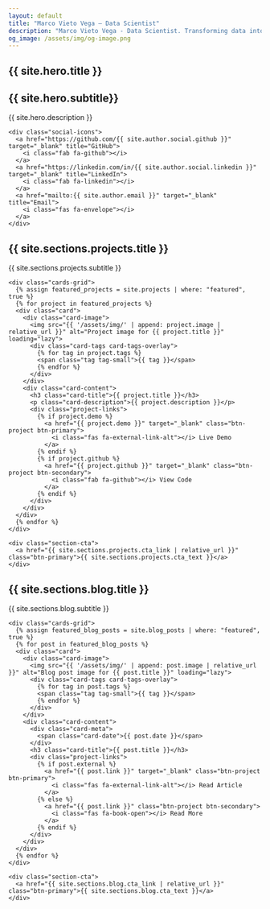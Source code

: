 ```yaml
---
layout: default
title: "Marco Vieto Vega – Data Scientist"
description: "Marco Vieto Vega - Data Scientist. Transforming data into insights and building solutions that make a difference."
og_image: /assets/img/og-image.png
---
```


<section class="hero" style="background: url('{{ '/assets/img/hero.jpg' | relative_url }}') center/cover no-repeat;">
  <div class="hero-content">
    <h1>{{ site.hero.title }}</h1>
    <h2>{{ site.hero.subtitle}}</h2>
    <p>{{ site.hero.description }}</p>

    <div class="social-icons">
      <a href="https://github.com/{{ site.author.social.github }}" target="_blank" title="GitHub">
        <i class="fab fa-github"></i>
      </a>
      <a href="https://linkedin.com/in/{{ site.author.social.linkedin }}" target="_blank" title="LinkedIn">
        <i class="fab fa-linkedin"></i>
      </a>
      <a href="mailto:{{ site.author.email }}" target="_blank" title="Email">
        <i class="fas fa-envelope"></i>
      </a>
    </div>

  </div>
</section>

<section class="featured-section">
  <div class="container">
    <h2 class="section-title">{{ site.sections.projects.title }}</h2>
    <p class="section-subtitle">{{ site.sections.projects.subtitle }}</p>
    
    <div class="cards-grid">
      {% assign featured_projects = site.projects | where: "featured", true %}
      {% for project in featured_projects %}
      <div class="card">
        <div class="card-image">
          <img src="{{ '/assets/img/' | append: project.image | relative_url }}" alt="Project image for {{ project.title }}" loading="lazy">
          <div class="card-tags card-tags-overlay">
            {% for tag in project.tags %}
            <span class="tag tag-small">{{ tag }}</span>
            {% endfor %}
          </div>
        </div>
        <div class="card-content">
          <h3 class="card-title">{{ project.title }}</h3>
          <p class="card-description">{{ project.description }}</p>
          <div class="project-links">
            {% if project.demo %}
              <a href="{{ project.demo }}" target="_blank" class="btn-project btn-primary">
                <i class="fas fa-external-link-alt"></i> Live Demo
              </a>
            {% endif %}
            {% if project.github %}
              <a href="{{ project.github }}" target="_blank" class="btn-project btn-secondary">
                <i class="fab fa-github"></i> View Code
              </a>
            {% endif %}
          </div>
        </div>
      </div>
      {% endfor %}
    </div>
    
    <div class="section-cta">
      <a href="{{ site.sections.projects.cta_link | relative_url }}" class="btn-primary">{{ site.sections.projects.cta_text }}</a>
    </div>
  </div>
</section>

<section class="featured-section blog-section">
  <div class="container">
    <h2 class="section-title">{{ site.sections.blog.title }}</h2>
    <p class="section-subtitle">{{ site.sections.blog.subtitle }}</p>
    
    <div class="cards-grid">
      {% assign featured_blog_posts = site.blog_posts | where: "featured", true %}
      {% for post in featured_blog_posts %}
      <div class="card">
        <div class="card-image">
          <img src="{{ '/assets/img/' | append: post.image | relative_url }}" alt="Blog post image for {{ post.title }}" loading="lazy">
          <div class="card-tags card-tags-overlay">
            {% for tag in post.tags %}
            <span class="tag tag-small">{{ tag }}</span>
            {% endfor %}
          </div>
        </div>
        <div class="card-content">
          <div class="card-meta">
            <span class="card-date">{{ post.date }}</span>
          </div>
          <h3 class="card-title">{{ post.title }}</h3>
          <div class="project-links">
            {% if post.external %}
              <a href="{{ post.link }}" target="_blank" class="btn-project btn-primary">
                <i class="fas fa-external-link-alt"></i> Read Article
              </a>
            {% else %}
              <a href="{{ post.link }}" class="btn-project btn-secondary">
                <i class="fas fa-book-open"></i> Read More
              </a>
            {% endif %}
          </div>
        </div>
      </div>
      {% endfor %}
    </div>
    
    <div class="section-cta">
      <a href="{{ site.sections.blog.cta_link | relative_url }}" class="btn-primary">{{ site.sections.blog.cta_text }}</a>
    </div>
  </div>
</section>
